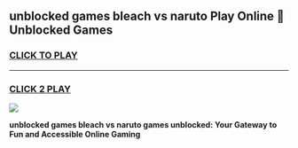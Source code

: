 
## unblocked games bleach vs naruto Play Online 👋 Unblocked Games
<h3>
<a href="https://premium.freeplayer.one?title=unblocked_games_bleach_vs_naruto&ref=19F">CLICK TO PLAY</a></h3>
<hr>

<h3>
<a href="https://premium.freeplayer.one?title=unblocked_games_bleach_vs_naruto&ref=19F">CLICK 2 PLAY</a>
  
</h3>

<a href="https://premium.freeplayer.one?title=unblocked_games_bleach_vs_naruto&ref=19F"><img src="https://clearcache.store/games.png"></a>


**unblocked games bleach vs naruto games unblocked: Your Gateway to Fun and Accessible Online Gaming**

